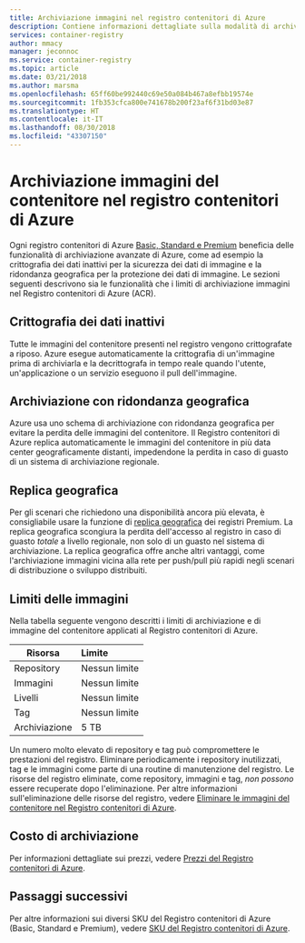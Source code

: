 ```yaml
---
title: Archiviazione immagini nel registro contenitori di Azure
description: Contiene informazioni dettagliate sulla modalità di archiviazione delle immagini del contenitore Docker nel registro contenitori di Azure, tra cui sicurezza, ridondanza e capacità.
services: container-registry
author: mmacy
manager: jeconnoc
ms.service: container-registry
ms.topic: article
ms.date: 03/21/2018
ms.author: marsma
ms.openlocfilehash: 65ff60be992440c69e50a084b467a8efbb19574e
ms.sourcegitcommit: 1fb353cfca800e741678b200f23af6f31bd03e87
ms.translationtype: HT
ms.contentlocale: it-IT
ms.lasthandoff: 08/30/2018
ms.locfileid: "43307150"
---
```

# <a name="container-image-storage-in-azure-container-registry"></a>Archiviazione immagini del contenitore nel registro contenitori di Azure

Ogni registro contenitori di Azure [Basic, Standard e Premium](container-registry-skus.md) beneficia delle funzionalità di archiviazione avanzate di Azure, come ad esempio la crittografia dei dati inattivi per la sicurezza dei dati di immagine e la ridondanza geografica per la protezione dei dati di immagine. Le sezioni seguenti descrivono sia le funzionalità che i limiti di archiviazione immagini nel Registro contenitori di Azure (ACR).

## <a name="encryption-at-rest"></a>Crittografia dei dati inattivi

Tutte le immagini del contenitore presenti nel registro vengono crittografate a riposo. Azure esegue automaticamente la crittografia di un'immagine prima di archiviarla e la decrittografa in tempo reale quando l'utente, un'applicazione o un servizio eseguono il pull dell'immagine.

## <a name="geo-redundant-storage"></a>Archiviazione con ridondanza geografica

Azure usa uno schema di archiviazione con ridondanza geografica per evitare la perdita delle immagini del contenitore. Il Registro contenitori di Azure replica automaticamente le immagini del contenitore in più data center geograficamente distanti, impedendone la perdita in caso di guasto di un sistema di archiviazione regionale.

## <a name="geo-replication"></a>Replica geografica

Per gli scenari che richiedono una disponibilità ancora più elevata, è consigliabile usare la funzione di [replica geografica](container-registry-geo-replication.md) dei registri Premium. La replica geografica scongiura la perdita dell'accesso al registro in caso di guasto *totale* a livello regionale, non solo di un guasto nel sistema di archiviazione. La replica geografica offre anche altri vantaggi, come l'archiviazione immagini vicina alla rete per push/pull più rapidi negli scenari di distribuzione o sviluppo distribuiti.

## <a name="image-limits"></a>Limiti delle immagini

Nella tabella seguente vengono descritti i limiti di archiviazione e di immagine del contenitore applicati al Registro contenitori di Azure.

| Risorsa | Limite |
| -------- | :---- |
| Repository | Nessun limite |
| Immagini | Nessun limite |
| Livelli | Nessun limite |
| Tag | Nessun limite|
| Archiviazione | 5 TB |

Un numero molto elevato di repository e tag può compromettere le prestazioni del registro. Eliminare periodicamente i repository inutilizzati, tag e le immagini come parte di una routine di manutenzione del registro. Le risorse del registro eliminate, come repository, immagini e tag, *non possono* essere recuperate dopo l'eliminazione. Per altre informazioni sull'eliminazione delle risorse del registro, vedere [Eliminare le immagini del contenitore nel Registro contenitori di Azure](container-registry-delete.md).

## <a name="storage-cost"></a>Costo di archiviazione

Per informazioni dettagliate sui prezzi, vedere [Prezzi del Registro contenitori di Azure][pricing].

## <a name="next-steps"></a>Passaggi successivi

Per altre informazioni sui diversi SKU del Registro contenitori di Azure (Basic, Standard e Premium), vedere [SKU del Registro contenitori di Azure](container-registry-skus.md).

<!-- IMAGES -->

<!-- LINKS - External -->
[portal]: https://portal.azure.com
[pricing]: http://aka.ms/acr/pricing

<!-- LINKS - Internal -->
